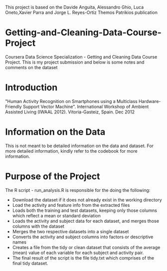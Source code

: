 This project is based on the Davide Anguita, Alessandro Ghio, Luca Oneto,Xavier Parra and Jorge L. Reyes-Ortiz Themos Patrikios publication 

# Getting-and-Cleaning-Data-Course-Project
Coursera Data Science Specialization - Getting and Cleaning Data Course Project.
This is my project submission and below is some notes and comments on the dataset

# Introduction
"Human Activity Recognition on Smartphones using a Multiclass Hardware-Friendly Support Vector Machine".
International Workshop of Ambient Assisted Living (IWAAL 2012). Vitoria-Gasteiz, Spain. Dec 2012

# Information on the Data 
This is not meant to be detailed information on the data and dataset. For more detailed 
information, kindly refer to the codebook for more information.

# Purpose of the Project 
The R script - run_analysis.R is responsible for the doing the following:

- Download the dataset if it does not already exist in the working directory
- Load the activity and feature info from the extracted files 
- Loads both the training and test datasets, keeping only those columns which reflect a mean or standard deviation
- Loads the activity and subject data for each dataset, and merges those columns with the dataset
- Merges the two respective datasets into a single dataset
- Converts the activity and subject columns into factors or descriptive names 
- Creates a file from the tidy or clean dataset that consists of the average (mean) value of each variable for each subject and activity pair.
- The final result of the script is the file tidy.txt which comprises of the final tidy dataset.